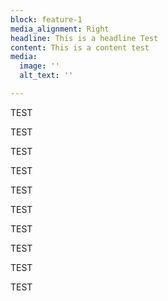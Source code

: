 ```yaml
---
block: feature-1
media_alignment: Right
headline: This is a headline Test
content: This is a content test
media:
  image: ''
  alt_text: ''

---
```

TEST 

TEST 

TEST 

TEST 

TEST 

TEST 

TEST 

TEST 

TEST 

TEST 